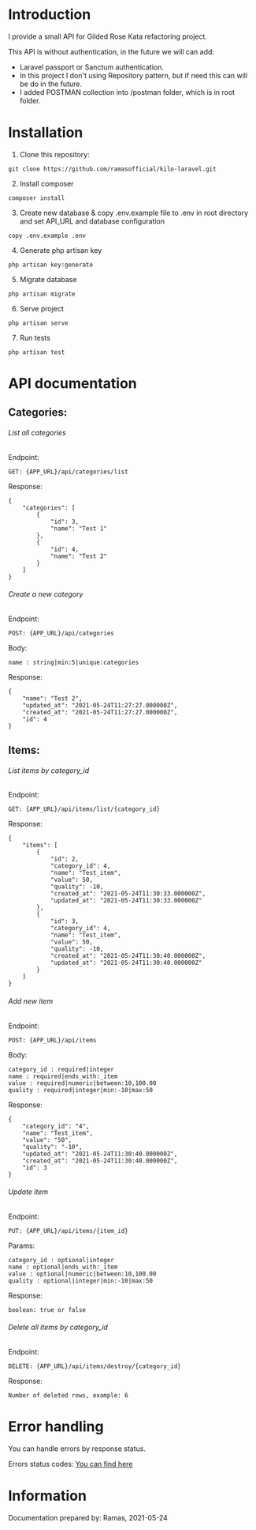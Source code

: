 # Introduction
I provide a small API for Gilded Rose Kata refactoring project.

This API is without authentication, in the future we will can add:
* Laravel passport or Sanctum authentication.
* In this project I don't using Repository pattern, but if need this can will be do in the future.
* I added POSTMAN collection into /postman folder, which is in root folder.

# Installation
1. Clone this repository:
```
git clone https://github.com/ramasofficial/kilo-laravel.git
```

2. Install composer
```
composer install
```

3. Create new database & copy .env.example file to .env in root directory and set API_URL and database configuration
```
copy .env.example .env
```

4. Generate php artisan key
```
php artisan key:generate
```

5. Migrate database
```
php artisan migrate
```

6. Serve project
```
php artisan serve
```

7. Run tests
```
php artisan test
```

# API documentation
## Categories:

###### List all categories

Endpoint:
```
GET: {APP_URL}/api/categories/list
```

Response:
```
{
    "categories": [
        {
            "id": 3,
            "name": "Test 1"
        },
        {
            "id": 4,
            "name": "Test 2"
        }
    ]
}
```

###### Create a new category

Endpoint:
```
POST: {APP_URL}/api/categories
```

Body:
```
name : string|min:5|unique:categories
```

Response:
```
{
    "name": "Test 2",
    "updated_at": "2021-05-24T11:27:27.000000Z",
    "created_at": "2021-05-24T11:27:27.000000Z",
    "id": 4
}
```

## Items:
###### List items by category_id

Endpoint:
```
GET: {APP_URL}/api/items/list/{category_id}
```

Response:
```
{
    "items": [
        {
            "id": 2,
            "category_id": 4,
            "name": "Test_item",
            "value": 50,
            "quality": -10,
            "created_at": "2021-05-24T11:30:33.000000Z",
            "updated_at": "2021-05-24T11:30:33.000000Z"
        },
        {
            "id": 3,
            "category_id": 4,
            "name": "Test_item",
            "value": 50,
            "quality": -10,
            "created_at": "2021-05-24T11:30:40.000000Z",
            "updated_at": "2021-05-24T11:30:40.000000Z"
        }
    ]
}
```

###### Add new item

Endpoint:
```
POST: {APP_URL}/api/items
```

Body:
```
category_id : required|integer
name : required|ends_with:_item
value : required|numeric|between:10,100.00
quality : required|integer|min:-10|max:50
```

Response:
```
{
    "category_id": "4",
    "name": "Test_item",
    "value": "50",
    "quality": "-10",
    "updated_at": "2021-05-24T11:30:40.000000Z",
    "created_at": "2021-05-24T11:30:40.000000Z",
    "id": 3
}
```

###### Update item

Endpoint:
```
PUT: {APP_URL}/api/items/{item_id}
```

Params:
```
category_id : optional|integer
name : optional|ends_with:_item
value : optional|numeric|between:10,100.00
quality : optional|integer|min:-10|max:50
```

Response:
```
boolean: true or false
```

###### Delete all items by category_id

Endpoint:
```
DELETE: {APP_URL}/api/items/destroy/{category_id}
```

Response:
```
Number of deleted rows, example: 6
```

# Error handling
You can handle errors by response status.

Errors status codes:
[You can find here](https://en.wikipedia.org/wiki/List_of_HTTP_status_codes)

# Information
Documentation prepared by: Ramas, 2021-05-24
